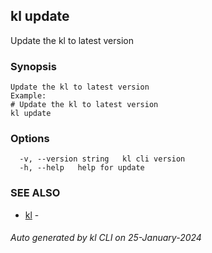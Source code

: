 ## kl update

Update the kl to latest version

### Synopsis

```
Update the kl to latest version
Example:
# Update the kl to latest version
kl update

```

### Options

```
  -v, --version string   kl cli version
  -h, --help   help for update
```

### SEE ALSO

* [kl](kl.md)  - 

###### Auto generated by kl CLI on 25-January-2024
